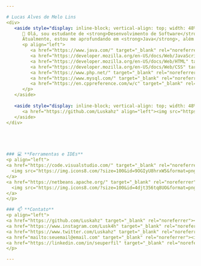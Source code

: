 ```yaml
---

# Lucas Alves de Melo Lins
<div>
   <aside style="display: inline-block; vertical-align: top; width: 48%; padding: 10px;">
      👋 Olá, sou estudante de <strong>Desenvolvimento de Software</strong> no <strong>IFSP Caraguatatuba</strong>, com 19 anos e apaixonado por tecnologia! 🌱  
      Atualmente, estou me aprofundando em <strong>Java</strong>, além de aprimorar minhas habilidades em <strong>HTML</strong>, <strong>CSS</strong>, <strong>JavaScript</strong>, <strong>PHP</strong>, <strong>SQL</strong> e <strong>Lógica de Programação</strong>. Também estou me desenvolvendo em <strong>C</strong> e estou sempre buscando novos desafios e aprendizagens
      <p align="left">
         <a href="https://www.java.com/" target="_blank" rel="noreferrer"><img src="https://raw.githubusercontent.com/danielcranney/readme-generator/main/public/icons/skills/java-colored.svg" width="36" height="36" alt="Java" /></a>
         <a href="https://developer.mozilla.org/en-US/docs/Web/JavaScript" target="_blank" rel="noreferrer"><img src="https://raw.githubusercontent.com/danielcranney/readme-generator/main/public/icons/skills/javascript-colored.svg" width="36" height="36" alt="JavaScript" /></a>
         <a href="https://developer.mozilla.org/en-US/docs/Web/HTML" target="_blank" rel="noreferrer"><img src="https://raw.githubusercontent.com/danielcranney/readme-generator/main/public/icons/skills/html5-colored.svg" width="36" height="36" alt="HTML5" /></a>
         <a href="https://developer.mozilla.org/en-US/docs/Web/CSS" target="_blank" rel="noreferrer"><img src="https://raw.githubusercontent.com/danielcranney/readme-generator/main/public/icons/skills/css3-colored.svg" width="36" height="36" alt="CSS3" /></a>
         <a href="https://www.php.net/" target="_blank" rel="noreferrer"><img src="https://raw.githubusercontent.com/danielcranney/readme-generator/main/public/icons/skills/php-colored.svg" width="36" height="36" alt="PHP" /></a>
         <a href="https://www.mysql.com/" target="_blank" rel="noreferrer"><img src="https://raw.githubusercontent.com/danielcranney/readme-generator/main/public/icons/skills/mysql-colored.svg" width="36" height="36" alt="MySQL" /></a>
         <a href="https://en.cppreference.com/w/c" target="_blank" rel="noreferrer"><img src="https://raw.githubusercontent.com/danielcranney/readme-generator/main/public/icons/skills/c-colored.svg" width="36" height="36" alt="C" /></a>
      </p>
   </aside>
   
   <aside style="display: inline-block; vertical-align: top; width: 48%; padding: 10px;">
      <a href="https://github.com/Luskahz" align="left"><img src="https://github-readme-stats.vercel.app/api/top-langs/?username=Luskahz&langs_count=10&title_color=d0d0d0&text_color=ffffff&icon_color=d0d0d0&bg_color=242424&hide_border=true&locale=en&custom_title=Top%20%Languages" alt="Linguages" /></a>
   </aside>
</div>





### 💻 **Ferramentas e IDEs**
<p align="left">
<a href="https://code.visualstudio.com/" target="_blank" rel="noreferrer">
  <img src="https://img.icons8.com/?size=100&id=9OGIyU8hrxW5&format=png&color=000000" width="36" height="36" alt="VS Code" />
</a>
<a href="https://netbeans.apache.org/" target="_blank" rel="noreferrer">
  <img src="https://img.icons8.com/?size=100&id=4djt356tq8UO&format=png&color=000000" width="36" height="36" />
</a>
</p>

### 📫 **Contato**
<p align="left">
<a href="https://github.com/Luskahz" target="_blank" rel="noreferrer"><img src="https://raw.githubusercontent.com/danielcranney/readme-generator/main/public/icons/socials/github.svg" width="32" height="32" /></a>
<a href="https://www.instagram.com/Lusk4h" target="_blank" rel="noreferrer"><img src="https://raw.githubusercontent.com/danielcranney/readme-generator/main/public/icons/socials/instagram.svg" width="32" height="32" /></a>
<a href="https://www.twitter.com/Luskahz" target="_blank" rel="noreferrer"><img src="https://raw.githubusercontent.com/danielcranney/readme-generator/main/public/icons/socials/twitter.svg" width="32" height="32" /></a>
<a href="mailto:seuemail@email.com" target="_blank" rel="noreferrer"><img src="https://img.icons8.com/material-outlined/24/000000/email.png" width="32" height="32" /></a>
<a href="https://linkedin.com/in/seuperfil" target="_blank" rel="noreferrer"><img src="https://img.icons8.com/material-outlined/24/000000/linkedin.png" width="32" height="32" /></a>
</p>

---
```

